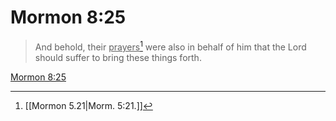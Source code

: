 # Mormon 8:25

> And behold, their <u>prayers</u>[^a] were also in behalf of him that the Lord should suffer to bring these things forth.

[Mormon 8:25](https://www.churchofjesuschrist.org/study/scriptures/bofm/morm/8?lang=eng&id=p25#p25)


[^a]: [[Mormon 5.21|Morm. 5:21.]]
